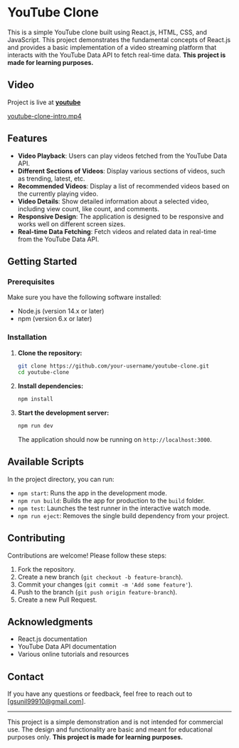 # YouTube Clone

This is a simple YouTube clone built using React.js, HTML, CSS, and JavaScript. This project demonstrates the fundamental concepts of React.js and provides a basic implementation of a video streaming platform that interacts with the YouTube Data API to fetch real-time data. **This project is made for learning purposes.**

## Video
Project is live at [**youtube**](https://gsunil-youtube.netlify.app/)

[youtube-clone-intro.mp4](https://github.com/user-attachments/assets/207880b7-9ff9-48e2-97a1-593087b99cd1)

## Features

- **Video Playback**: Users can play videos fetched from the YouTube Data API.
- **Different Sections of Videos**: Display various sections of videos, such as trending, latest, etc.
- **Recommended Videos**: Display a list of recommended videos based on the currently playing video.
- **Video Details**: Show detailed information about a selected video, including view count, like count, and comments.
- **Responsive Design**: The application is designed to be responsive and works well on different screen sizes.
- **Real-time Data Fetching**: Fetch videos and related data in real-time from the YouTube Data API.

## Getting Started

### Prerequisites

Make sure you have the following software installed:

- Node.js (version 14.x or later)
- npm (version 6.x or later)

### Installation

1. **Clone the repository:**

   ```bash
   git clone https://github.com/your-username/youtube-clone.git
   cd youtube-clone
   ```

2. **Install dependencies:**

   ```bash
   npm install
   ```

3. **Start the development server:**

   ```bash
   npm run dev
   ```

   The application should now be running on `http://localhost:3000`.


## Available Scripts

In the project directory, you can run:

- `npm start`: Runs the app in the development mode.
- `npm run build`: Builds the app for production to the `build` folder.
- `npm test`: Launches the test runner in the interactive watch mode.
- `npm run eject`: Removes the single build dependency from your project.

## Contributing

Contributions are welcome! Please follow these steps:

1. Fork the repository.
2. Create a new branch (`git checkout -b feature-branch`).
3. Commit your changes (`git commit -m 'Add some feature'`).
4. Push to the branch (`git push origin feature-branch`).
5. Create a new Pull Request.

## Acknowledgments

- React.js documentation
- YouTube Data API documentation
- Various online tutorials and resources

## Contact

If you have any questions or feedback, feel free to reach out to [gsunil99910@gmail.com].

---

This project is a simple demonstration and is not intended for commercial use. The design and functionality are basic and meant for educational purposes only. **This project is made for learning purposes.**
